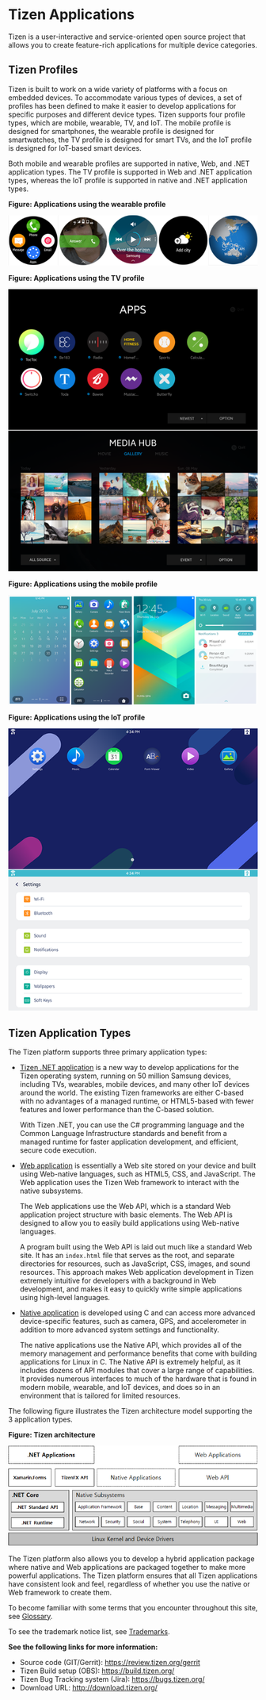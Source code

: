# Tizen Applications

Tizen is a user-interactive and service-oriented open source project that allows you to create feature-rich applications for multiple device categories.

## Tizen Profiles

Tizen is built to work on a wide variety of platforms with a focus on embedded devices. To accommodate various types of devices, a set of profiles has been defined to make it easier to develop applications for specific purposes and different device types. Tizen supports four profile types, which are mobile, wearable, TV, and IoT. The mobile profile is designed for smartphones, the wearable profile is designed for smartwatches, the TV profile is designed for smart TVs, and the IoT profile is designed for IoT-based smart devices.

Both mobile and wearable profiles are supported in native, Web, and .NET application types. The TV profile is supported in Web and .NET application types, whereas the IoT profile is supported in native and .NET application types.

**Figure: Applications using the wearable profile**

![Applications using the wearable profile](media/profile_wearable.png)

**Figure: Applications using the TV profile**

![Applications using the TV profile](media/profile_tv.png)

**Figure: Applications using the mobile profile**

![Applications using the mobile profile](media/profile_mobile.png)

**Figure: Applications using the IoT profile**

![Applications using the iot profile](media/profile_iot.png)

<a name="type"></a>
## Tizen Application Types

The Tizen platform supports three primary application types:

-   [Tizen .NET application](../dotnet/index.md) is a new way to develop applications for the Tizen operating system, running on 50 million Samsung devices, including TVs, wearables, mobile devices, and many other IoT devices around the world. The existing Tizen frameworks are either C-based with no advantages of a managed runtime, or HTML5-based with fewer features and lower performance than the C-based solution.

    With Tizen .NET, you can use the C\# programming language and the Common Language Infrastructure standards and benefit from a managed runtime for faster application development, and efficient, secure code execution.

-  [Web application](../web/index.md) is essentially a Web site stored on your device and built using Web-native languages, such as HTML5, CSS, and JavaScript. The Web application uses the Tizen Web framework to interact with the native subsystems.

    The Web applications use the Web API, which is a standard Web application project structure with basic elements. The Web API is designed to allow you to easily build applications using Web-native languages.

    A program built using the Web API is laid out much like a standard Web site. It has an `index.html` file that serves as the root, and separate directories for resources, such as JavaScript, CSS, images, and sound resources. This approach makes Web application development in Tizen extremely intuitive for developers with a background in Web development, and makes it easy to quickly write simple applications using high-level languages.

-   [Native application](../native/index.md) is developed using C and can access more advanced device-specific features, such as camera, GPS, and accelerometer in addition to more advanced system settings and functionality.

    The native applications use the Native API, which provides all of the memory management and performance benefits that come with building applications for Linux in C. The Native API is extremely helpful, as it includes dozens of API modules that cover a large range of capabilities. It provides numerous interfaces to much of the hardware that is found in modern mobile, wearable, and IoT devices, and does so in an environment that is tailored for limited resources.

The following figure illustrates the Tizen architecture model supporting the 3 application types.

**Figure: Tizen architecture**

![Tizen architecture](media/what_is_tizen_architecture.png)

The Tizen platform also allows you to develop a hybrid application package where native and Web applications are packaged together to make more powerful applications. The Tizen platform ensures that all Tizen applications have consistent look and feel, regardless of whether you use the native or Web framework to create them.



To become familiar with some terms that you encounter throughout this site, see [Glossary](../../glossary.md).

To see the trademark notice list, see [Trademarks](../../trademarks.md).

**See the following links for more information:**
- Source code (GIT/Gerrit): https://review.tizen.org/gerrit
- Tizen Build setup (OBS): https://build.tizen.org/
- Tizen Bug Tracking system (Jira): https://bugs.tizen.org/
- Download URL: http://download.tizen.org/

